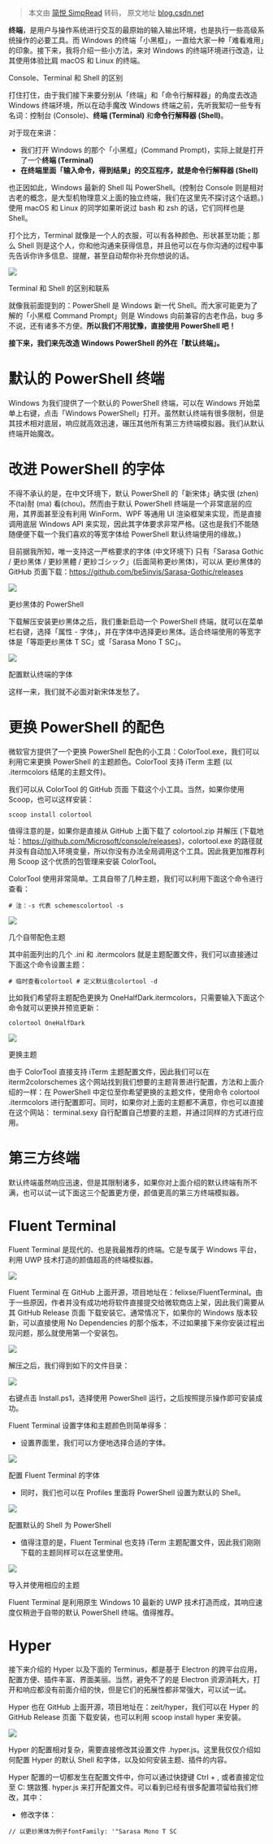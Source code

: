 > 本文由 [简悦 SimpRead](http://ksria.com/simpread/) 转码， 原文地址 [blog.csdn.net](https://blog.csdn.net/weixin_39975122/article/details/111143203)

**终端**，是用户与操作系统进行交互的最原始的输入输出环境，也是执行一些高级系统操作的必要工具。而 Windows 的终端「小黑框」，一直给大家一种「难看难用」的印象。接下来，我将介绍一些小方法，来对 Windows 的终端环境进行改造，让其使用体验比肩 macOS 和 Linux 的终端。

Console、Terminal 和 Shell 的区别

打住打住，由于我们接下来要分别从「终端」和「命令行解释器」的角度去改造 Windows 终端环境，所以在动手魔改 Windows 终端之前，先听我絮叨一些专有名词：控制台 (Console)、**终端 (Terminal)** 和**命令行解释器 (Shell)**。

对于现在来讲：

*   我们打开 Windows 的那个「小黑框」(Command Prompt)，实际上就是打开了一个**终端 (Terminal)**
*   **在终端里面「输入命令，得到结果」的交互程序，就是命令行解释器 (Shell)**

也正因如此，Windows 最新的 Shell 叫 PowerShell。(控制台 Console 则是相对古老的概念，是大型机物理意义上面的独立终端，我们在这里先不探讨这个话题。) 使用 macOS 和 Linux 的同学如果听说过 bash 和 zsh 的话，它们同样也是 Shell。

打个比方，Terminal 就像是一个人的衣服，可以有各种颜色、形状甚至功能；那么 Shell 则是这个人，你和他沟通来获得信息，并且他可以在与你沟通的过程中事先告诉你许多信息、提醒，甚至自动帮你补充你想说的话。

![](https://img-blog.csdnimg.cn/img_convert/0e5c3cb7ec5f92534d46305a2cec9b72.gif)

Terminal 和 Shell 的区别和联系

就像我前面提到的：PowerShell 是 Windows 新一代 Shell。而大家可能更为了解的「小黑框 Command Prompt」则是 Windows 向前兼容的古老作品，bug 多不说，还有诸多不方便。**所以我们不用犹豫，直接使用 PowerShell 吧！**

**接下来，我们来先改造 Windows PowerShell 的外在「默认终端」。**

默认的 PowerShell 终端
=================

Windows 为我们提供了一个默认的 PowerShell 终端，可以在 Windows 开始菜单上右键，点击「Windows PowerShell」打开。虽然默认终端有很多限制，但是其技术相对底层，响应就高效迅速，碾压其他所有第三方终端模拟器。我们从默认终端开始魔改。

改进 PowerShell 的字体
=================

不得不承认的是，在中文环境下，默认 PowerShell 的「新宋体」确实很 (zhen) 不(ta)耐 (ma) 看(chou)。然而由于默认 PowerShell 终端是一个非常底层的应用，其界面甚至没有利用 WinForm、WPF 等通用 UI 渲染框架来实现，而是直接调用底层 Windows API 来实现，因此其字体要求非常严格。(这也是我们不能随随便便下载一个我们喜欢的等宽字体给 PowerShell 默认终端使用的缘故。)

目前据我所知，唯一支持这一严格要求的字体 (中文环境下) 只有「Sarasa Gothic / 更纱黑体 / 更紗黑體 / 更紗ゴシック」(后面简称更纱黑体)，可以从 更纱黑体的 GitHub 页面下载：https://github.com/be5invis/Sarasa-Gothic/releases

![](https://img-blog.csdnimg.cn/img_convert/60eaf74b9fad63ee2024ce2589cdad2c.png)

更纱黑体的 PowerShell

下载解压安装更纱黑体之后，我们重新启动一个 PowerShell 终端，就可以在菜单栏右键，选择「属性 - 字体」，并在字体中选择更纱黑体。适合终端使用的等宽字体是「等距更纱黑体 T SC」或「Sarasa Mono T SC」。

![](https://img-blog.csdnimg.cn/img_convert/e0cdb59d27fff4809bb349b2f2945528.png)

配置默认终端的字体

这样一来，我们就不必面对新宋体发愁了。

更换 PowerShell 的配色
=================

微软官方提供了一个更换 PowerShell 配色的小工具：ColorTool.exe，我们可以利用它来更换 PowerShell 的主题颜色。ColorTool 支持 iTerm 主题 (以 .itermcolors 结尾的主题文件)。

我们可以从 ColorTool 的 GitHub 页面 下载这个小工具。当然，如果你使用 Scoop，也可以这样安装：

```
scoop install colortool
```

值得注意的是，如果你是直接从 GitHub 上面下载了 colortool.zip 并解压 (下载地址：https://github.com/Microsoft/console/releases)，colortool.exe 的路径就并没有自动加入环境变量，所以你没有办法全局调用这个工具。因此我更加推荐利用 Scoop 这个优质的包管理来安装 ColorTool。

ColorTool 使用非常简单。工具自带了几种主题，我们可以利用下面这个命令进行查看：

```
# 注：-s 代表 schemescolortool -s
```

![](https://img-blog.csdnimg.cn/img_convert/dab63f73f02ef5c8feeb8de20121590a.png)

几个自带配色主题

其中前面列出的几个 .ini 和 .itermcolors 就是主题配置文件，我们可以直接通过下面这个命令设置主题：

```
# 临时查看colortool # 定义默认值colortool -d
```

比如我们希望将主题配色更换为 OneHalfDark.itermcolors，只需要输入下面这个命令就可以更换并预览更新：

```
colortool OneHalfDark
```

![](https://img-blog.csdnimg.cn/img_convert/1159fbe55cef5450a496fbbddc3d554a.gif)

更换主题

由于 ColorTool 直接支持 iTerm 主题配置文件，因此我们可以在 iterm2colorschemes 这个网站找到我们想要的主题背景进行配置，方法和上面介绍的一样：在 PowerShell 中定位至你希望更换的主题文件，使用命令 colortool .itermcolors 进行配置即可。同时，如果你对上面的主题都不满意，你也可以直接在这个网站： terminal.sexy 自行配置自己想要的主题，并通过同样的方式进行应用。

第三方终端
=====

默认终端虽然响应迅速，但是其限制诸多，如果你对上面介绍的默认终端有所不满，也可以试一试下面这三个配置更方便，颜值更高的第三方终端模拟器。

Fluent Terminal
===============

Fluent Terminal 是现代的、也是我最推荐的终端。它是专属于 Windows 平台，利用 UWP 技术打造的颜值超高的终端模拟器。

![](https://img-blog.csdnimg.cn/img_convert/ddebe7c9c90c895052be8613500cccd2.png)

Fluent Terminal 在 GitHub 上面开源，项目地址在：felixse/FluentTerminal。由于一些原因，作者并没有成功地将软件直接提交给微软商店上架，因此我们需要从 其 GitHub Release 页面 下载安装它。通常情况下，如果你的 Windows 版本较新，可以直接使用 No Dependencies 的那个版本，不过如果接下来你安装过程出现问题，那么就使用第一个安装包。

![](https://img-blog.csdnimg.cn/img_convert/ce02a702848076d0b19cbce1843e2054.png)

解压之后，我们得到如下的文件目录：

![](https://img-blog.csdnimg.cn/img_convert/3d24628798479788ea310732a126711b.png)

右键点击 Install.ps1，选择使用 PowerShell 运行，之后按照提示操作即可安装成功。

Fluent Terminal 设置字体和主题颜色则简单得多：

*   设置界面里，我们可以方便地选择合适的字体。

![](https://img-blog.csdnimg.cn/img_convert/7b17c1d5993e0e6fc4aa7d30073946dc.png)

配置 Fluent Terminal 的字体

*   同时，我们也可以在 Profiles 里面将 PowerShell 设置为默认的 Shell。

![](https://img-blog.csdnimg.cn/img_convert/992331ee01f58a73d3aff5725b865a60.png)

配置默认的 Shell 为 PowerShell

*   值得注意的是，Fluent Terminal 也支持 iTerm 主题配置文件，因此我们刚刚下载的主题同样可以在这里使用。

![](https://img-blog.csdnimg.cn/img_convert/b481b75dce2c5a38666a9ab94c4f310b.png)

导入并使用相应的主题

Fluent Terminal 是利用原生 Windows 10 最新的 UWP 技术打造而成，其响应速度仅稍逊于自带的默认 PowerShell 终端。值得推荐。

Hyper
=====

接下来介绍的 Hyper 以及下面的 Terminus，都是基于 Electron 的跨平台应用，配置方便、插件丰富、界面美丽。当然，避免不了的是 Electron 资源消耗大，打开和响应都没有前面介绍的快，但是它们的拓展性都非常强大，可以试一试。

Hyper 也在 GitHub 上面开源，项目地址在：zeit/hyper，我们可以在 Hyper 的 GitHub Release 页面 下载安装，也可以利用 scoop install hyper 来安装。

![](https://img-blog.csdnimg.cn/img_convert/6416ceac020ddf7ab976d715a4bb43f0.png)

Hyper 的配置相对复杂，需要直接修改其设置文件 .hyper.js。这里我仅仅介绍如何配置 Hyper 的默认 Shell 和字体，以及如何安装主题、插件的内容。

Hyper 配置的一切都发生在配置文件中，你可以通过快捷键 Ctrl + , 或者直接定位至 C: 甥敳獲. hyper.js 来打开配置文件。可以看到已经有很多配置项留给我们修改，其中：

*   修改字体：

```
// 以更纱黑体为例子fontFamily: '"Sarasa Mono T SC
```